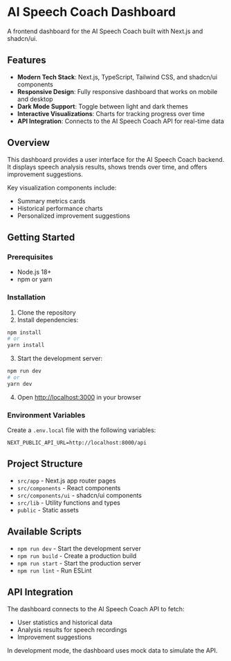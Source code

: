 # AI Speech Coach Dashboard

A frontend dashboard for the AI Speech Coach built with Next.js and shadcn/ui.

## Features

- **Modern Tech Stack**: Next.js, TypeScript, Tailwind CSS, and shadcn/ui components
- **Responsive Design**: Fully responsive dashboard that works on mobile and desktop
- **Dark Mode Support**: Toggle between light and dark themes
- **Interactive Visualizations**: Charts for tracking progress over time
- **API Integration**: Connects to the AI Speech Coach API for real-time data

## Overview

This dashboard provides a user interface for the AI Speech Coach backend. It displays speech analysis results, shows trends over time, and offers improvement suggestions.

Key visualization components include:
- Summary metrics cards
- Historical performance charts
- Personalized improvement suggestions

## Getting Started

### Prerequisites

- Node.js 18+ 
- npm or yarn

### Installation

1. Clone the repository
2. Install dependencies:
```bash
npm install
# or
yarn install
```

3. Start the development server:
```bash
npm run dev
# or
yarn dev
```

4. Open [http://localhost:3000](http://localhost:3000) in your browser

### Environment Variables

Create a `.env.local` file with the following variables:
```
NEXT_PUBLIC_API_URL=http://localhost:8000/api
```

## Project Structure

- `src/app` - Next.js app router pages
- `src/components` - React components
- `src/components/ui` - shadcn/ui components
- `src/lib` - Utility functions and types
- `public` - Static assets

## Available Scripts

- `npm run dev` - Start the development server
- `npm run build` - Create a production build
- `npm run start` - Start the production server
- `npm run lint` - Run ESLint

## API Integration

The dashboard connects to the AI Speech Coach API to fetch:
- User statistics and historical data
- Analysis results for speech recordings
- Improvement suggestions

In development mode, the dashboard uses mock data to simulate the API.